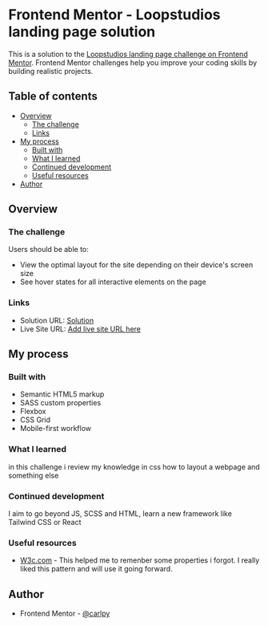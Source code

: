# Frontend Mentor - Loopstudios landing page solution

This is a solution to the [Loopstudios landing page challenge on Frontend Mentor](https://www.frontendmentor.io/challenges/loopstudios-landing-page-N88J5Onjw). Frontend Mentor challenges help you improve your coding skills by building realistic projects. 

## Table of contents

- [Overview](#overview)
  - [The challenge](#the-challenge)
  - [Links](#links)
- [My process](#my-process)
  - [Built with](#built-with)
  - [What I learned](#what-i-learned)
  - [Continued development](#continued-development)
  - [Useful resources](#useful-resources)
- [Author](#author)


## Overview

### The challenge

Users should be able to:

- View the optimal layout for the site depending on their device's screen size
- See hover states for all interactive elements on the page


### Links

- Solution URL: [Solution](https://www.frontendmentor.io/solutions/loopstudio-landingpage-P1RpF_QRl)
- Live Site URL: [Add live site URL here](https://frosty-khorana-72f86e.netlify.app)

## My process

### Built with

- Semantic HTML5 markup
- SASS custom properties
- Flexbox
- CSS Grid
- Mobile-first workflow


### What I learned

in this challenge i review my knowledge in css how to layout a webpage and something else



### Continued development

I aim to go beyond JS, SCSS and HTML, learn a new framework like Tailwind CSS or React

### Useful resources

- [W3c.com](https://www.w3schools.com) - This helped me to remenber some properties i forgot. I really liked this pattern and will use it going forward.

## Author

- Frontend Mentor - [@carlpy](https://www.frontendmentor.io/profile/carlpy)
